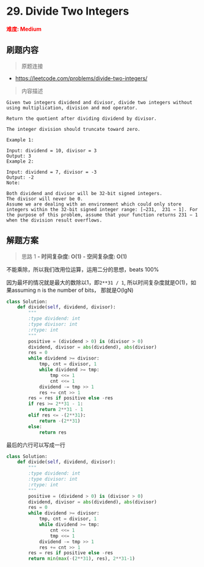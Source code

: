 # 29. Divide Two Integers

**<font color=red>难度: Medium</font>**

## 刷题内容

> 原题连接

* https://leetcode.com/problems/divide-two-integers/

> 内容描述

```
Given two integers dividend and divisor, divide two integers without using multiplication, division and mod operator.

Return the quotient after dividing dividend by divisor.

The integer division should truncate toward zero.

Example 1:

Input: dividend = 10, divisor = 3
Output: 3
Example 2:

Input: dividend = 7, divisor = -3
Output: -2
Note:

Both dividend and divisor will be 32-bit signed integers.
The divisor will never be 0.
Assume we are dealing with an environment which could only store integers within the 32-bit signed integer range: [−231,  231 − 1]. For the purpose of this problem, assume that your function returns 231 − 1 when the division result overflows.
```

## 解题方案

> 思路 1
****- 时间复杂度: O(1)**** ****- 空间复杂度: O(1)****

不能乘除，所以我们改用位运算，运用二分的思想，beats 100%

因为最坏的情况就是最大的数除以1，即`2**31 / 1`, 所以时间复杂度就是O(1)，如果assuming n is the number of bits， 那就是O(lgN)

```python
class Solution:
    def divide(self, dividend, divisor):
        """
        :type dividend: int
        :type divisor: int
        :rtype: int
        """
        positive = (dividend > 0) is (divisor > 0)
        dividend, divisor = abs(dividend), abs(divisor)
        res = 0
        while dividend >= divisor:
            tmp, cnt = divisor, 1
            while dividend >= tmp:
                tmp <<= 1
                cnt <<= 1
            dividend -= tmp >> 1
            res += cnt >> 1
        res = res if positive else -res
        if res >= 2**31 - 1:
            return 2**31 - 1
        elif res <= -(2**31):
            return -(2**31)
        else:
            return res
```

最后的六行可以写成一行

```python
class Solution:
    def divide(self, dividend, divisor):
        """
        :type dividend: int
        :type divisor: int
        :rtype: int
        """
        positive = (dividend > 0) is (divisor > 0)
        dividend, divisor = abs(dividend), abs(divisor)
        res = 0
        while dividend >= divisor:
            tmp, cnt = divisor, 1
            while dividend >= tmp:
                cnt <<= 1
                tmp <<= 1
            dividend -= tmp >> 1
            res += cnt >> 1
        res = res if positive else -res
        return min(max(-(2**31), res), 2**31-1)
```























